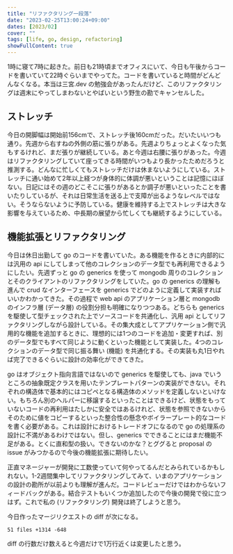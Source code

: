 ```yaml
---
title: "リファクタリング一段落"
date: "2023-02-25T13:00:24+09:00"
dates: [2023/02]
cover: ""
tags: [life, go, design, refactoring]
showFullContent: true
---
```


1時に寝て7時に起きた。前日も21時頃までオフィスにいて、今日も午後からコードを書いていて22時ぐらいまでやってた。コードを書いていると時間がどんどんなくなる。本当は三宮.dev の勉強会があったんだけど、このリファクタリングは週末にやってしまわないとやばいという野生の勘でキャンセルした。

## ストレッチ

今日の開脚幅は開始前156cmで、ストレッチ後160cmだった。だいたいいつも通り。先週から右すねの外側の筋に張りがある。先週よりちょっとよくなった気もするけれど、まだ張りが継続している。あと今週は右腰に張りがあった。今週はリファクタリングしていて座ってきる時間がいつもより長かったためだろうと推測する。どんなに忙しくてもストレッチだけは休まないようにしている。ストレッチに通い始めて2年以上経つが身体的に体調が悪いということは記憶にほぼない。日記にはその週のどこそこに張りがあるとか調子が悪いといったことを書いたりしているが、それは日常生活を送る上で支障が出るようなレベルではない。そうならないように予防している。健康を維持する上でストレッチは大きな影響を与えているため、中長期の展望から忙しくても継続するようにしている。

## 機能拡張とリファクタリング

今日は休日出勤して go のコードを書いていた。ある機能を作るときに内部的には汎用の api にしてしまって他のコレクションのデータ型でも再利用できるようにしたい。先週ずっと go の generics を使って mongodb 周りのコレクションとそのクライアントのリファクタリングをしていた。go の generics の理解も進んで crud なインターフェースを generics でどのように定義して実装すればいいかわかってきた。その過程で web api のアプリケーション層と mongodb のインフラ層 (データ層) の役割分担も明確になりつつある。どちらも generics を駆使して型チェックされた上でソースコードを共通化し、汎用 api としてリファクタリングしながら設計している。その集大成としてアプリケーション側で汎用的な機能を追加するときに、理想的には1つのコードを追加・変更すれば、別のデータ型でもすべて同じように動くといった機能として実装した。4つのコレクションのデータ型で同じ振る舞い (機能) を共通化する。その実装も丸1日やれば完了できるぐらいに設計の効率化ができてきた。

go はオブジェクト指向言語ではないので generics を駆使しても、java でいうところの抽象既定クラスを用いたテンプレートパターンの実装ができない。それぞれの構造体で基本的にはコピペとなる構造体のメソッドを定義しないといけない。もちろん別のヘルパーに移譲するといったことはできるけど、状態をもっていないコードの再利用はたしかに安全ではあるけれど、状態を参照できないからそのために値をコピーするといった整合性の懸念やボイラープレート的なコードを書く必要がある。これは設計におけるトレードオフになるので go の処理系の設計に不満があるわけではない。但し、generics でできることにはまだ機能不足がある。とくに直和型の扱い。できないのかな？とググると proposal の issue がみつかるので今後の機能拡張に期待したい。

正直マネージャーが開発に工数使っていて何やってるんだとみられているかもしれない。1-2週間集中してリファクタリングしてみて、いまのアプリケーションの設計の勘所が以前よりも理解が進んだ。コードレビューだけではわからないフィードバックがある。結合テストもいくつか追加したので今後の開発で役に立つはず。これで私の (リファクタリング) 開発は終了しようと思う。

今日作ったマージリクエストの diff が次になる。

```
51 files +1314 -648
```

diff の行数だけ数えると今週だけで1万行近くは変更したと思う。
